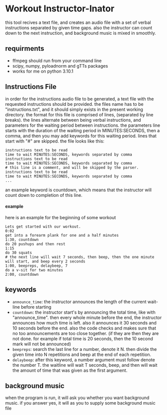 # Workout Instructor-Inator

this tool recives a text file, and creates an audio file with a set of verbal instructions separated by given time gaps.
also the instructor can count down to the next instruction, and background music is mixed in smoothly.

## requirments

- ffmpeg should run from your command line
- scipy, numpy, pyloadnorm and gTTs packages
- works for me on python 3.10.1

## Instructions File

in order for the instructions audio file to be generated, a text file with the requested instructions should be provided. the files name has to be "instructions.txt", and it should simply exists in the present working directory. the format for this file is comprised of lines, (separated by line breaks). the lines alternate between being verbal instructions, and parameters for the waiting period between instructions. the parameters line starts with the duration of the waiting period in MINUTES:SECONDS, then a comma, and then you may add keywords for this waiting period.
lines that start with "#" are skipped.
the file looks like this:

```text
instructions text to be read
time to wait MINUTES:SECONDS, keywords separated by comma
instructions text to be read
time to wait MINUTES:SECONDS, keywords separated by comma
# this line is a comment, and will be skipped by the parser.
instructions text to be read
time to wait MINUTES:SECONDS, keywords separated by comma
...
```

an example keyword is countdown, which means that the instructor will count down to completion of this line.

#### example

here is an example for the beginning of some workout

```text
Lets get started with our workout.
0:02
get into a forearm plank for one and a half minutes
1:30, countdown
do 20 pushups and then rest
1:15
do 30 squats
# the next line will wait 7 seconds, then beep, then the one minute will start, and beep every 2 seconds
1:00, beepreps, delaybeep, 7
do a v-sit for two minutes
2:00, countdown
```

## keywords

- ```announce_time```: the instructor announces the length of the current wait-line before starting
- ```countdown```: the instructor start's by announcing the total time, like with "announce_time". then every whole minute before the end, the instructor announces how much time is left. also it announces it 30 seconds and 10 seconds before the end. also the code checks and makes sure that no too announcements are too close together. (if they are then they are not done. for example if total time is 20 seconds, then the 10 second mark will not be announced)
- ```beepreps```: search the last line for a number, denote it N. then divide the given time into N repetitions and beep at the end of each repetition.
- ```delaybeep```: after this keyword, a number argument must follow denote the number T. the waitline will wait T seconds, beep, and then will wait the amount of time that was given as the first argument.

## background music

when the program is run, it will ask you whether you want background music. if you answer yes, it will as you to supply some background music file
